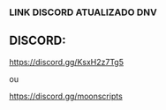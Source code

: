 ### LINK DISCORD ATUALIZADO DNV ##

## DISCORD: ##
https://discord.gg/KsxH2z7Tg5

ou

https://discord.gg/moonscripts
